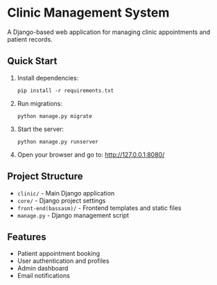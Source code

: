 # Clinic Management System

A Django-based web application for managing clinic appointments and patient records.

## Quick Start

1. Install dependencies:
   ```
   pip install -r requirements.txt
   ```

2. Run migrations:
   ```
   python manage.py migrate
   ```

3. Start the server:
   ```
   python manage.py runserver
   ```

4. Open your browser and go to: http://127.0.0.1:8080/

## Project Structure

- `clinic/` - Main Django application
- `core/` - Django project settings
- `front-end(bassasm)/` - Frontend templates and static files
- `manage.py` - Django management script

## Features

- Patient appointment booking
- User authentication and profiles
- Admin dashboard
- Email notifications
